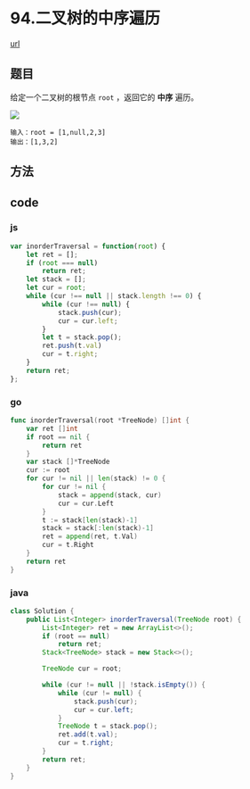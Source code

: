 # 94.二叉树的中序遍历

[url](https://leetcode-cn.com/problems/binary-tree-inorder-traversal/)

## 题目

给定一个二叉树的根节点 `root` ，返回它的 **中序** 遍历。

![](https://assets.leetcode.com/uploads/2020/09/15/inorder_1.jpg)


```
输入：root = [1,null,2,3]
输出：[1,3,2]
```

## 方法


## code

### js

```js
var inorderTraversal = function(root) {
    let ret = [];
    if (root === null)
        return ret;
    let stack = [];
    let cur = root;
    while (cur !== null || stack.length !== 0) {
        while (cur !== null) {
            stack.push(cur);
            cur = cur.left;
        }
        let t = stack.pop();
        ret.push(t.val)
        cur = t.right;
    }
    return ret;
};
```

### go

```go
func inorderTraversal(root *TreeNode) []int {
	var ret []int
	if root == nil {
		return ret
	}
	var stack []*TreeNode
	cur := root
	for cur != nil || len(stack) != 0 {
		for cur != nil {
			stack = append(stack, cur)
			cur = cur.Left
		}
		t := stack[len(stack)-1]
		stack = stack[:len(stack)-1]
		ret = append(ret, t.Val)
		cur = t.Right
	}
	return ret
}
```

### java

```java
class Solution {
    public List<Integer> inorderTraversal(TreeNode root) {
        List<Integer> ret = new ArrayList<>();
        if (root == null)
            return ret;
        Stack<TreeNode> stack = new Stack<>();

        TreeNode cur = root;

        while (cur != null || !stack.isEmpty()) {
            while (cur != null) {
                stack.push(cur);
                cur = cur.left;
            }
            TreeNode t = stack.pop();
            ret.add(t.val);
            cur = t.right;
        }
        return ret;
    }
}
```

